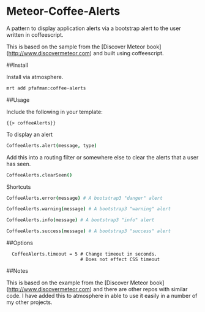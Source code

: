 Meteor-Coffee-Alerts
====================

A pattern to display application alerts via a bootstrap alert to 
the user written in coffeescript.

This is based on the sample from the [Discover Meteor book]
(http://www.discovermeteor.com) and built using coffeescript.

##Install

Install via atmosphere.

```bash
mrt add pfafman:coffee-alerts
```

##Usage

Include the following in your template:

	{{> coffeeAlerts}}




To display an alert

```coffeescript
CoffeeAlerts.alert(message, type)
```	


Add this into a routing filter or somewhere else to clear the alerts that a user has seen.

```coffeescript
CoffeeAlerts.clearSeen()
```

Shortcuts

```coffeescript
CoffeeAlerts.error(message) # A bootstrap3 "danger" alert

CoffeeAlerts.warning(message) # A bootstrap3 "warning" alert

CoffeeAlerts.info(message) # A bootstrap3 "info" alert

CoffeeAlerts.success(message) # A bootstrap3 "success" alert
```

##Options

```
  CoffeeAlerts.timeout = 5 # Change timeout in seconds.  
                           # Does not effect CSS timeout
```

##Notes

This is based on the example from the [Discover Meteor book]
(http://www.discovermeteor.com) and there are other repos with similar code.  I have added this to atmosphere in able to use it easily in a number of my other projects.


